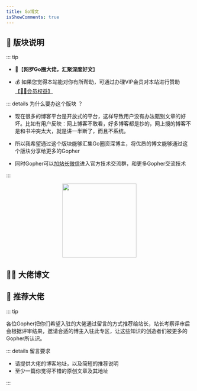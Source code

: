 ```yaml
---
title: Go博文
isShowComments: true
---
```

## :ticket: 版块说明

::: tip 

- 🎯【**网罗Go圈大佬，汇聚深度好文**】

- :moneybag: 如果您觉得本站能对你有所帮助，可通过办理VIP会员对本站进行赞助 [【:man_health_worker:会员权益】](/vip/)

::: details 为什么要办这个版块 ？

- 现在很多的博客平台是开放式的平台，这样导致用户没有办法甄别文章的好坏。比如有用户反映：网上博客不敢看，好多博客都是抄的，网上搜的博客不是和书冲突太大，就是讲一半断了，而且不系统。

  

- 所以我希望通过这个版块能够汇集Go圈资深博主，将优质的博文能够通过这个版块分享给更多的Gopher

- 同时Gopher可以[加站长微信](/about/attention.html#联系站长)进入官方技术交流群，和更多Gopher交流技术

:::

<div align="center"> <img width="200px;" src="https://image-1302243118.cos.ap-beijing.myqcloud.com/public/img/banner/class-banner2.png" /> </div>

## :male_detective: 大佬博文



<ClientOnly>

<Blogs />

</ClientOnly>



## :love_letter: 推荐大佬

::: tip

各位Gopher把你们希望入驻的大佬通过留言的方式推荐给站长，站长考察评审后会根据评审结果，邀请合适的博主入驻此专区，让这些知识的创造者们被更多的Gopher所认识。

::: details 留言要求

- 请提供大佬的博客地址，以及简短的推荐说明
- 至少一篇你觉得不错的原创文章及其地址

:::